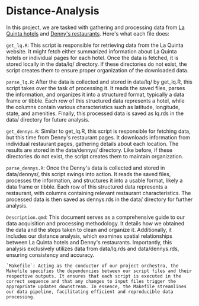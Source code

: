 # Distance-Analysis

In this project, we are tasked with gathering and processing data from [La Quinta hotels](http://www2.stat.duke.edu/~cr173/data/lq/www.wyndhamhotels.com/laquinta/locations.html) and [Denny's restaurants](http://www2.stat.duke.edu/~cr173/data/dennys/locations.dennys.com/index.html). Here's what each file does:

`get_lq.R`: This script is responsible for retrieving data from the La Quinta website. It might fetch either summarized information about La Quinta hotels or individual pages for each hotel. Once the data is fetched, it is stored locally in the data/lq/ directory. If these directories do not exist, the script creates them to ensure proper organization of the downloaded data.

`parse_lq.R`: After the data is collected and stored in data/lq/ by get_lq.R, this script takes over the task of processing it. It reads the saved files, parses the information, and organizes it into a structured format, typically a data frame or tibble. Each row of this structured data represents a hotel, while the columns contain various characteristics such as latitude, longitude, state, and amenities. Finally, this processed data is saved as lq.rds in the data/ directory for future analysis.

`get_dennys.R`: Similar to get_lq.R, this script is responsible for fetching data, but this time from Denny's restaurant pages. It downloads information from individual restaurant pages, gathering details about each location. The results are stored in the data/dennys/ directory. Like before, if these directories do not exist, the script creates them to maintain organization.

`parse_dennys.R`: Once the Denny's data is collected and stored in data/dennys/, this script swings into action. It reads the saved files, processes the information, and structures it into a usable format, likely a data frame or tibble. Each row of this structured data represents a restaurant, with columns containing relevant restaurant characteristics. The processed data is then saved as dennys.rds in the data/ directory for further analysis.

`Description.qmd`: This document serves as a comprehensive guide to our data acquisition and processing methodology. It details how we obtained the data and the steps taken to clean and organize it. Additionally, it includes our distance analysis, which examines spatial relationships between La Quinta hotels and Denny's restaurants. Importantly, this analysis exclusively utilizes data from data/lq.rds and data/dennys.rds, ensuring consistency and accuracy.

    `Makefile`: Acting as the conductor of our project orchestra, the Makefile specifies the dependencies between our script files and their respective outputs. It ensures that each script is executed in the correct sequence and that any changes to input files trigger the appropriate updates downstream. In essence, the Makefile streamlines our data pipeline, facilitating efficient and reproducible data processing.
